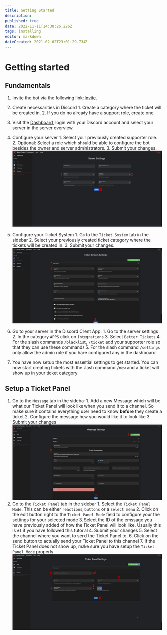 ```yaml
---
title: Getting Started
description: 
published: true
date: 2022-11-11T14:38:26.226Z
tags: installing
editor: markdown
dateCreated: 2021-02-02T23:01:29.734Z
---
```


# Getting started

## Fundamentals
1. Invite the bot via the following link: [Invite](https://discord.com/oauth2/authorize?client_id=553610702439579669&scope=applications.commands%20bot&permissions=2953178200).

2. Create necessarities in Discord
		1. Create a category where the ticket will be created in.
  	2. If you do no already have a support role, create one.

3. Visit the [Dashboard](https://better-tickets.de/), login with your Discord account and select your server in the server overview.

4. Configure your server
		1. Select your previously created supporter role.
    2. Optional: Select a role which should be able to configure the bot besides the owner and server administrators.
    3. Submit your changes.
![getting_started_fundamentals_1_edited.png](/getting_started_fundamentals_1_edited.png)

5. Configure your Ticket System
		1. Go to the `Ticket System` tab in the sidebar
		2. Select your previously created ticket category where the tickets will be created in.
    3. Submit your changes.
![getting_started_fundamentals_2_edited.png](/getting_started_fundamentals_2_edited.png)

6. Go to your server in the Discord Client App.
		1. Go to the server settings
    2. In the category `APPS` click on `Integrations`
    3. Select `Better Tickets`
    4. For the slash commands `/blacklist`, `/ticket` add your supporter role so that they can use these commands
    5. For the slash command `/settings` only allow the admin role if you have configured any in the dashboard

7. You have now setup the most essential settings to get started. You can now start creating tickets with the slash command `/new` and a ticket will show up in your ticket category

## Setup a Ticket Panel

1. Go to the `Message` tab in the sidebar
		1. Add a new Message which will be what our Ticket Panel will look like when you send it to a channel. So make sure it contains everything user need to know **before** they create a ticket
    2. Configure the message how you would like it to look like
    3. Submit your changes
![getting_started_ticket_panel_1_edited.png](/getting_started_ticket_panel_1_edited.png)
1. Go to the `Ticket Panel` tab in the sidebar
		1. Select the `Ticket Panel Mode`. This can be either `reactions`, `buttons` or a `select menu`
    2. Click on the edit button right to the `Ticket Panel Mode` field to configure your the settings for your selected mode
    3. Select the ID of the emssage you have previously added of how the Ticket Panel will look like. Usually this is `#1` if you have followed this tutorial
    4. Submit your changes
    5. Select the channel where you want to send the Ticket Panel to.
    6. Click on the send button to actually send your Ticket Panel to this channel
    7. If the Ticket Panel does not show up, make sure you have setup the `Ticket Panel Mode` properly
![getting_started_ticket_panel_2_edited.png](/getting_started_ticket_panel_2_edited.png)
